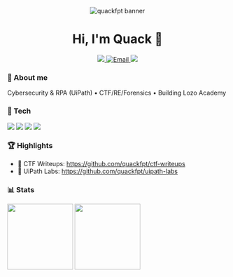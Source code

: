 <p align="center">
  <img src="assets/banner.png" alt="quackfpt banner" />
</p>

<h1 align="center">Hi, I'm Quack 👋</h1>

<p align="center">
  <a href="https://www.facebook.com/quan.tranquang.7773" target="_blank">
    <img src="https://img.shields.io/badge/Facebook-1877F2?style=for-the-badge&logo=facebook&logoColor=white" />
  </a>
<a href="mailto:quantqse184335@fpt.edu.vn">
  <img src="https://img.shields.io/badge/Email-%20-D14836?style=for-the-badge&logo=gmail&logoColor=white&labelColor=D14836" alt="Email" />
  </a>
  <a href="https://www.linkedin.com/in/quan-tran-quang-1780b2298/" target="_blank">
    <img src="https://img.shields.io/badge/LinkedIn-0A66C2?style=for-the-badge&logo=linkedin&logoColor=white" />
  </a>
</p>


### 🚀 About me
Cybersecurity & RPA (UiPath) • CTF/RE/Forensics • Building Lozo Academy

### 🧰 Tech
<img src="https://img.shields.io/badge/Python-3776AB?logo=python&logoColor=white">
<img src="https://img.shields.io/badge/Kali_Linux-557C94?logo=kalilinux&logoColor=white">
<img src="https://img.shields.io/badge/UiPath-FF6C37?logo=uipath&logoColor=white">
<img src="https://img.shields.io/badge/Docker-2496ED?logo=docker&logoColor=white">

### 🏆 Highlights
- 🔐 CTF Writeups: https://github.com/quackfpt/ctf-writeups
- 🤖 UiPath Labs: https://github.com/quackfpt/uipath-labs

### 📊 Stats
<img height="150" src="https://github-readme-stats.vercel.app/api?username=quackfpt&show_icons=true&hide_title=true">
<img height="150" src="https://github-readme-stats.vercel.app/api/top-langs/?username=quackfpt&layout=compact&langs_count=8">
